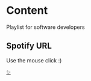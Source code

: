 # Content
Playlist for software developers

## Spotify URL

Use the mouse click :)

[✨](spotify:playlist:26uYEVBt5ZdXYhASRHchKZ)


